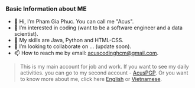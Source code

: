 ### Basic Information about ME
- 👋 Hi, I’m Pham Gia Phuc. You can call me "Acus".
- 👀 I’m interested in coding (want to be a software engineer and a data scientist).
- 🌱 My skills are Java, Python and HTML-CSS.
- 💞️ I’m looking to collaborate on ... (update soon).
- 📫 How to reach me by email: acuscodinghcm@gmail.com.
> This is my main account for job and work. If you want to see my daily activities. you can go to my second account - [AcusPGP](https://github.com/AcusPGP). Or you want to know more about me, click here [English]() or [Vietnamese]().

<!---
phamgiaphuc/phamgiaphuc is a ✨ special ✨ repository because its `README.md` (this file) appears on your GitHub profile.
You can click the Preview link to take a look at your changes.
--->
